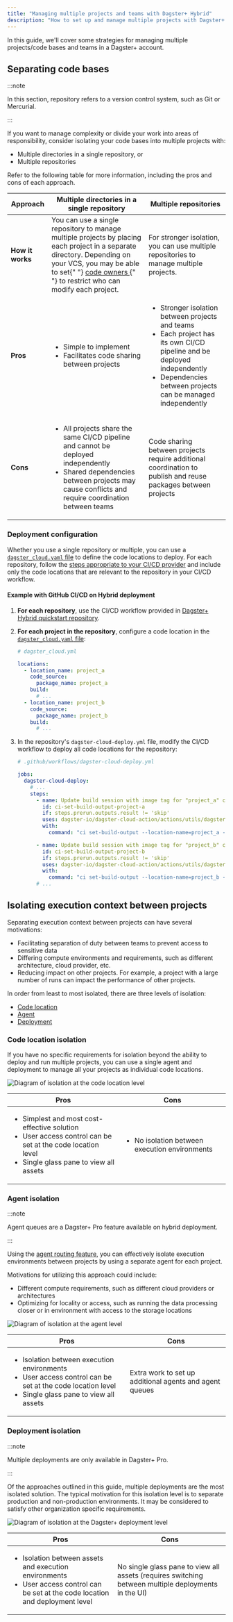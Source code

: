 ```yaml
---
title: "Managing multiple projects and teams with Dagster+ Hybrid"
description: "How to set up and manage multiple projects with Dagster+ Hybrid deployments."
---
```



In this guide, we'll cover some strategies for managing multiple projects/code bases and teams in a Dagster+ account.

## Separating code bases

:::note

In this section, repository refers to a version control system, such as Git or Mercurial.

:::

If you want to manage complexity or divide your work into areas of responsibility, consider isolating your code bases into multiple projects with:

- Multiple directories in a single repository, or
- Multiple repositories

Refer to the following table for more information, including the pros and cons of each approach.

<table
  className="table"
  style={{
    width: "100%",
  }}
>
  <thead>
    <tr>
      <th
        style={{
          width: "14%",
        }}
      >
        Approach
      </th>
      <th
        style={{
          width: "43%",
        }}
      >
        Multiple directories in a single repository
      </th>
      <th>Multiple repositories</th>
    </tr>
  </thead>
  <tbody>
    <tr>
      <td>
        <strong>How it works</strong>
      </td>
      <td>
        You can use a single repository to manage multiple projects by placing
        each project in a separate directory. Depending on your VCS, you may be
        able to set{" "}
        <a href="https://docs.github.com/en/repositories/managing-your-repositorys-settings-and-features/customizing-your-repository/about-code-owners">
          code owners
        </a>{" "}
        to restrict who can modify each project.
      </td>
      <td>
        For stronger isolation, you can use multiple repositories to manage
        multiple projects.
      </td>
    </tr>
    <tr>
      <td>
        <strong>Pros</strong>
      </td>
      <td>
        <ul
          style={{
            marginTop: "0px",
          }}
        >
          <li
            style={{
              marginTop: "0px",
            }}
          >
            Simple to implement
          </li>
          <li>Facilitates code sharing between projects</li>
        </ul>
      </td>
      <td>
        <ul
          style={{
            marginTop: "0px",
          }}
        >
          <li
            style={{
              marginTop: "0px",
            }}
          >
            Stronger isolation between projects and teams
          </li>
          <li>
            Each project has its own CI/CD pipeline and be deployed
            independently
          </li>
          <li>Dependencies between projects can be managed independently</li>
        </ul>
      </td>
    </tr>
    <tr>
      <td>
        <strong>Cons</strong>
      </td>
      <td>
        <ul
          style={{
            marginTop: "0px",
          }}
        >
          <li
            style={{
              marginTop: "0px",
            }}
          >
            All projects share the same CI/CD pipeline and cannot be deployed
            independently
          </li>
          <li>
            Shared dependencies between projects may cause conflicts and require
            coordination between teams
          </li>
        </ul>
      </td>
      <td>
        Code sharing between projects require additional coordination to publish
        and reuse packages between projects
      </td>
    </tr>
  </tbody>
</table>

### Deployment configuration

Whether you use a single repository or multiple, you can use a [`dagster_cloud.yaml` file](/dagster-plus/deployment/code-locations/dagster-cloud-yaml) to define the code locations to deploy. For each repository, follow the [steps appropriate to your CI/CD provider](/dagster-plus/features/ci-cd/configuring-ci-cd) and include only the code locations that are relevant to the repository in your CI/CD workflow.

#### Example with GitHub CI/CD on Hybrid deployment

1. **For each repository**, use the CI/CD workflow provided in [Dagster+ Hybrid quickstart repository](https://github.com/dagster-io/dagster-cloud-hybrid-quickstart/blob/main/.github/workflows/dagster-cloud-deploy.yml).

2. **For each project in the repository**, configure a code location in the [`dagster_cloud.yaml` file](/dagster-plus/deployment/code-locations/dagster-cloud-yaml):

   ```yaml
   # dagster_cloud.yml

   locations:
     - location_name: project_a
       code_source:
         package_name: project_a
       build:
         # ...
     - location_name: project_b
       code_source:
         package_name: project_b
       build:
         # ...
   ```

3. In the repository's `dagster-cloud-deploy.yml` file, modify the CI/CD workflow to deploy all code locations for the repository:

   ```yaml
   # .github/workflows/dagster-cloud-deploy.yml

   jobs:
     dagster-cloud-deploy:
       # ...
       steps:
         - name: Update build session with image tag for "project_a" code location
           id: ci-set-build-output-project-a
           if: steps.prerun.outputs.result != 'skip'
           uses: dagster-io/dagster-cloud-action/actions/utils/dagster-cloud-cli@v0.1
           with:
             command: "ci set-build-output --location-name=project_a --image-tag=$IMAGE_TAG"

         - name: Update build session with image tag for "project_b" code location
           id: ci-set-build-output-project-b
           if: steps.prerun.outputs.result != 'skip'
           uses: dagster-io/dagster-cloud-action/actions/utils/dagster-cloud-cli@v0.1
           with:
             command: "ci set-build-output --location-name=project_b --image-tag=$IMAGE_TAG"
         # ...
   ```

## Isolating execution context between projects

Separating execution context between projects can have several motivations:

- Facilitating separation of duty between teams to prevent access to sensitive data
- Differing compute environments and requirements, such as different architecture, cloud provider, etc.
- Reducing impact on other projects. For example, a project with a large number of runs can impact the performance of other projects.

In order from least to most isolated, there are three levels of isolation:

- [Code location](#code-location-isolation)
- [Agent](#agent-isolation)
- [Deployment](#deployment-isolation)

### Code location isolation

If you have no specific requirements for isolation beyond the ability to deploy and run multiple projects, you can use a single agent and deployment to manage all your projects as individual code locations.

![Diagram of isolation at the code location level](/images/dagster-cloud/managing-deployments/isolation-level-code-locations.png)

<table
  className="table"
  style={{
    width: "100%",
  }}
>
  <thead>
    <tr>
      <th
        style={{
          width: "50%",
        }}
      >
        Pros
      </th>
      <th>Cons</th>
    </tr>
  </thead>
  <tbody>
    <tr>
      <td>
        <ul
          style={{
            marginTop: "0px",
          }}
        >
          <li
            style={{
              marginTop: "0px",
            }}
          >
            Simplest and most cost-effective solution
          </li>
          <li>User access control can be set at the code location level</li>
          <li>Single glass pane to view all assets</li>
        </ul>
      </td>
      <td>
        <ul
          style={{
            marginTop: "0px",
          }}
        >
          <li
            style={{
              marginTop: "0px",
            }}
          >
            No isolation between execution environments
          </li>
        </ul>
      </td>
    </tr>
  </tbody>
</table>

### Agent isolation

:::note

Agent queues are a Dagster+ Pro feature available on hybrid deployment.

:::

Using the [agent routing feature](/dagster-plus/deployment/deployment-types/hybrid/multiple#routing-requests-to-specific-agents), you can effectively isolate execution environments between projects by using a separate agent for each project.

Motivations for utilizing this approach could include:

- Different compute requirements, such as different cloud providers or architectures
- Optimizing for locality or access, such as running the data processing closer or in environment with access to the storage locations

![Diagram of isolation at the agent level](/images/dagster-cloud/managing-deployments/isolation-level-agents.png)

<table
  className="table"
  style={{
    width: "100%",
  }}
>
  <thead>
    <tr>
      <th
        style={{
          width: "50%",
        }}
      >
        Pros
      </th>
      <th>Cons</th>
    </tr>
  </thead>
  <tbody>
    <tr>
      <td>
        <ul
          style={{
            marginTop: "0px",
          }}
        >
          <li
            style={{
              marginTop: "0px",
            }}
          >
            Isolation between execution environments
          </li>
          <li>User access control can be set at the code location level</li>
          <li>Single glass pane to view all assets</li>
        </ul>
      </td>
      <td>Extra work to set up additional agents and agent queues</td>
    </tr>
  </tbody>
</table>

### Deployment isolation

:::note

Multiple deployments are only available in Dagster+ Pro.

:::

Of the approaches outlined in this guide, multiple deployments are the most isolated solution. The typical motivation for this isolation level is to separate production and non-production environments. It may be considered to satisfy other organization specific requirements.

![Diagram of isolation at the Dagster+ deployment level](/images/dagster-cloud/managing-deployments/isolation-level-deployments.png)

<table
  className="table"
  style={{
    width: "100%",
  }}
>
  <thead>
    <tr>
      <th
        style={{
          width: "50%",
        }}
      >
        Pros
      </th>
      <th>Cons</th>
    </tr>
  </thead>
  <tbody>
    <tr>
      <td>
        <ul
          style={{
            marginTop: "0px",
          }}
        >
          <li
            style={{
              marginTop: "0px",
            }}
          >
            Isolation between assets and execution environments
          </li>
          <li>
            User access control can be set at the code location and deployment
            level
          </li>
        </ul>
      </td>
      <td>
        No single glass pane to view all assets (requires switching between
        multiple deployments in the UI)
      </td>
    </tr>
  </tbody>
</table>
